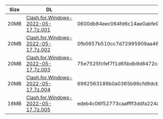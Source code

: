 |    Size   |     DL  | sha512sum |
|  ---  |  ---  |  ---  |
| 20MB | [Clash.for.Windows-2022-05-17.7z.001](https://cdn.jsdelivr.net/gh/appleians/cfw_intel@main/Clash.for.Windows-2022-05-17.7z.001) | 0600db84eec064fd6c14ae0abfe958daa3954d2f86e2f16f3391fe7b067aa6a4c09a364e65e530f740c93ca4ee3c5bf50e7e4e4d79403224222c6be25c1d1c92 |
| 20MB | [Clash.for.Windows-2022-05-17.7z.002](https://cdn.jsdelivr.net/gh/appleians/cfw_intel@main/Clash.for.Windows-2022-05-17.7z.002) | 0fb0657b510cc7d72995909aa4673005cdd386be76d8d6a330d23df43765ffd34aba3c045031a189994a757e2c6acdce9b3cdadfaec88ffb78574efcf302eae5 |
| 20MB | [Clash.for.Windows-2022-05-17.7z.003](https://cdn.jsdelivr.net/gh/appleians/cfw_intel@main/Clash.for.Windows-2022-05-17.7z.003) | 75e7525fcfef7f1d65bdb9d8472cddb3161db8f6b8f46b44228490a88e9e762e6cd74b0c2ec212e974f257ba5d05cea25eb60997de3d495b181e0ab79b53d7b7 |
| 20MB | [Clash.for.Windows-2022-05-17.7z.004](https://cdn.jsdelivr.net/gh/appleians/cfw_intel@main/Clash.for.Windows-2022-05-17.7z.004) | 6982563189b0a0365b96cfd9dcbb10007f7dbdc30a600fc4ca52da983462bd97d6acf032d4eda391338de684e58b5d64e95be726b629323afbb2c7bce9252c27 |
| 16MB | [Clash.for.Windows-2022-05-17.7z.005](https://cdn.jsdelivr.net/gh/appleians/cfw_intel@main/Clash.for.Windows-2022-05-17.7z.005) | edeb4c06f52773caaffff3ddfa224ad342e9f02b0174b0b4c422fdfdc0573ee4edda8e4dbc6ebe5474d1cacd12f79959746324751035288e4fc2e198ef5f4608 |
